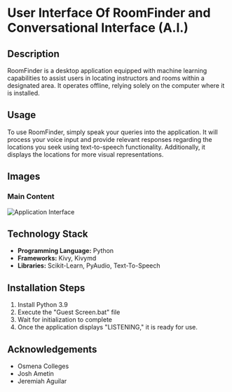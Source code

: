 # User Interface Of RoomFinder and Conversational Interface (A.I.)

## Description
RoomFinder is a desktop application equipped with machine learning capabilities to assist users in locating instructors and rooms within a designated area. It operates offline, relying solely on the computer where it is installed.

## Usage
To use RoomFinder, simply speak your queries into the application. It will process your voice input and provide relevant responses regarding the locations you seek using text-to-speech functionality. Additionally, it displays the locations for more visual representations.

## Images
### Main Content
![Application Interface](App_Images/content.jpg)

## Technology Stack
- **Programming Language:** Python
- **Frameworks:** Kivy, Kivymd
- **Libraries:** Scikit-Learn, PyAudio, Text-To-Speech

## Installation Steps
   1. Install Python 3.9
   2. Execute the "Guest Screen.bat" file
   3. Wait for initialization to complete
   4. Once the application displays "LISTENING," it is ready for use.

## Acknowledgements
- Osmena Colleges
- Josh Ametin
- Jeremiah Aguilar
